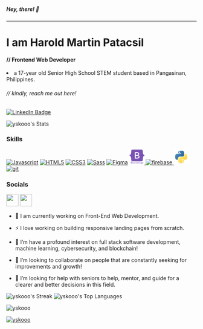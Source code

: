 <h5>Hey, there! 👋</h5>
<hr>


I am Harold Martin Patacsil
=======================================

<h4>// Frontend Web Developer</h4>

<li> a 17-year old Senior High School STEM student based in Pangasinan, Philippines.</li>


<h6>// kindly, reach me out here! </h6>

<a href="https://www.linkedin.com/in/harold-martin-patacsil-369842220/" target="_blank">
    <img src="https://img.shields.io/badge/LinkedIn-blue?style=for-the-badge&logo=linkedin&logoColor=white" alt="LinkedIn Badge"/>
 </a>



  ![yskooo's Stats](https://github-readme-stats.vercel.app/api?username=yskooo&theme=react&show_icons=true&hide_border=false&count_private=true)
  
  ### Skills

<p align="left">
<a href="https://developer.mozilla.org/en-US/docs/Web/JavaScript" target="_blank" rel="noreferrer"><img src="https://raw.githubusercontent.com/danielcranney/readme-generator/main/public/icons/skills/javascript-colored.svg" width="36" height="36" alt="Javascript" /></a>
<a href="https://developer.mozilla.org/en-US/docs/Glossary/HTML5" target="_blank" rel="noreferrer"><img src="https://raw.githubusercontent.com/danielcranney/readme-generator/main/public/icons/skills/html5-colored.svg" width="36" height="36" alt="HTML5" /></a>
<a href="https://www.w3.org/TR/CSS/#css" target="_blank" rel="noreferrer"><img src="https://raw.githubusercontent.com/danielcranney/readme-generator/main/public/icons/skills/css3-colored.svg" width="36" height="36" alt="CSS3" /></a>
<a href="https://sass-lang.com/" target="_blank" rel="noreferrer"><img src="https://raw.githubusercontent.com/danielcranney/readme-generator/main/public/icons/skills/sass-colored.svg" width="36" height="36" alt="Sass" /></a>
<a href="https://www.figma.com/" target="_blank" rel="noreferrer"><img src="https://raw.githubusercontent.com/danielcranney/readme-generator/main/public/icons/skills/figma-colored.svg" width="36" height="36" alt="Figma" /></a>
 <a href="https://getbootstrap.com" target="_blank" rel="noreferrer"> <img src="https://raw.githubusercontent.com/devicons/devicon/master/icons/bootstrap/bootstrap-plain-wordmark.svg" alt="bootstrap" width="40" height="40"/> </a> <a href="https://firebase.google.com/" target="_blank" rel="noreferrer"> <img src="https://www.vectorlogo.zone/logos/firebase/firebase-icon.svg" alt="firebase" width="40" height="40"/> </a> <a href="https://www.python.org" target="_blank" rel="noreferrer"> <img src="https://raw.githubusercontent.com/devicons/devicon/master/icons/python/python-original.svg" alt="python" width="40" height="40"/> </a>
    <a href="https://git-scm.com/" target="_blank" rel="noreferrer"> <img src="https://www.vectorlogo.zone/logos/git-scm/git-scm-icon.svg" alt="git" width="40" height="40"/> </a>
</p>

### Socials

<p align="left"> <a href="https://www.github.com/yskooo" target="_blank" rel="noreferrer"><img src="https://raw.githubusercontent.com/danielcranney/readme-generator/main/public/icons/socials/github-dark.svg" width="32" height="32" /></a> <a href="http://www.instagram.com/yikes.ysko" target="_blank" rel="noreferrer"><img src="https://raw.githubusercontent.com/danielcranney/readme-generator/main/public/icons/socials/instagram.svg" width="32" height="32" /></a></p>

- 🔭 I am currently working on Front-End Web Development.

- ⚡ I love working on building responsive landing pages from scratch. 

- 🌱 I’m have a profound interest on full stack software development, machine learning, cybersecurity, and blockchain!

- 👯 I’m looking to collaborate on people that are constantly seeking for improvements and growth!

- 🤔 I’m looking for help with seniors to help, mentor, and guide for a clearer and better  decisions in this field. 
<!-- 💬 Ask me about ...
- 📫 How to reach me: ...
- ⚡ Fun fact: ... -->

   ![yskooo's Streak](https://github-readme-streak-stats.herokuapp.com/?user=yskooo&theme=react&hide_border=false)
   ![yskooo's Top Languages](https://github-readme-stats.vercel.app/api/top-langs/?username=yskooo&theme=react&show_icons=true&hide_border=false&layout=compact)
   
<p align="left"> <img src="https://komarev.com/ghpvc/?username=yskooo&label=Profile%20views&color=0e75b6&style=flat" alt="yskooo" /> </p>

<p align="left"> <a href="https://github.com/ryo-ma/github-profile-trophy"><img src="https://github-profile-trophy.vercel.app/?username=yskooo" alt="yskooo" /></a> </p>



